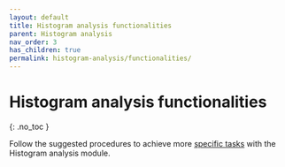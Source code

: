 ```yaml
---
layout: default
title: Histogram analysis functionalities
parent: Histogram analysis
nav_order: 3
has_children: true
permalink: histogram-analysis/functionalities/
---
```


# Histogram analysis functionalities
{: .no_toc }

Follow the suggested procedures to achieve more <u>specific tasks</u> with the Histogram analysis module.